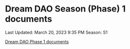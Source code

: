 # Dream DAO Season (Phase) 1 documents

Last Updated: March 20, 2023 9:35 PM
Season: S1

[Dream DAO Phase 1 documents](Dream%20DAO%20Season%20(Phase)%201%20documents%2097fe493ea7a247a380a72ffed4745ca0/Dream%20DAO%20Phase%201%20documents%20458523ebbf1d4e06baf2666155389704.csv)